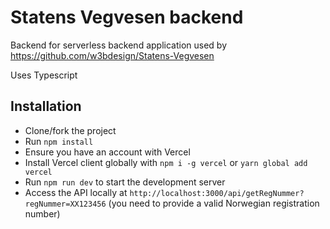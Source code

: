 # Statens Vegvesen backend

Backend for serverless backend application used by https://github.com/w3bdesign/Statens-Vegvesen

Uses Typescript

## Installation

- Clone/fork the project
- Run `npm install`
- Ensure you have an account with Vercel 
- Install Vercel client globally with `npm i -g vercel` or `yarn global add vercel`
- Run `npm run dev` to start the development server
- Access the API locally at `http://localhost:3000/api/getRegNummer?regNummer=XX123456` (you need to provide a valid Norwegian registration number)

